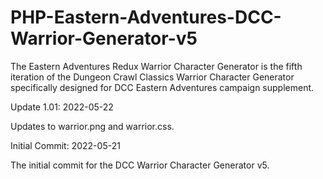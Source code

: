 # PHP-Eastern-Adventures-DCC-Warrior-Generator-v5
The Eastern Adventures Redux Warrior Character Generator is the fifth iteration of the Dungeon Crawl Classics Warrior Character Generator specifically designed for DCC Eastern Adventures campaign supplement.


Update 1.01: 2022-05-22

Updates to warrior.png and warrior.css.



Initial Commit: 2022-05-21

The initial commit for the DCC Warrior Character Generator v5.
